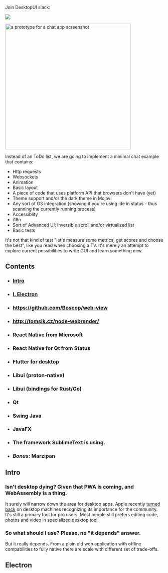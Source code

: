 Join DesktopUI slack:

[![](https://img.shields.io/badge/desktopui-slack-green.svg?logo=slack)](https://join.slack.com/t/desktopui/shared_invite/enQtNTE4NjEyNTA1MzE5LTczZWYzZGQ4YWVhNmFjMWE1N2U2M2FjOGVmYjljMTkyM2I3NjM2OWVhNmNhYTBkZWQxODcxMWY3ZDlhM2YzY2Q)

<img src="https://user-images.githubusercontent.com/1004115/50629735-e37d0d80-0f4e-11e9-9c2e-3081e943879e.png" alt="a prototype for a chat app screenshot" width="400"  />

Instead of an ToDo list, we are going to implement a minimal chat example that contains:

- Http requests
- Websockets
- Animation
- Basic layout
- A piece of code that uses platform API that browsers don't have (yet)
- Theme support and/or the dark theme in Mojavi
- Any sort of OS integration (showing if you're using ide in status - thus scanning the currently running process)
- Accessiblity
- i18n
- Sort of Advanced UI: inversible scroll and/or virtualized list
- Basic tests

It's not that kind of test "let's measure some metrics, get scores and choose the best", like you read when choosing a TV. It's merely an attempt
to explore current possibilities to write GUI and learn something new.

## Contents

- ### [Intro](#Intro)
- ### [I. Electron](#Electron)
- ### https://github.com/Boscop/web-view
- ### http://tomsik.cz/node-webrender/
- ### React Native from Microsoft
- ### React Native for Qt from Status
- ### Flutter for desktop
- ### Libui (proton-native)
- ### Libui (bindings for Rust/Go)
- ### Qt
- ### Swing Java
- ### JavaFX
- ### The framework SublimeText is using.
- ### _Bonus:_ Marzipan

## Intro

### Isn't desktop dying? Given that PWA is coming, and WebAssembly is a thing.

It surely will narrow down the area for desktop apps. Apple recently [turned back]() on desktop machines recognizing its importance for the community. It's still a primary tool for pro users. Most people still prefers editing code, photos and video in specialized desktop tool.

### So what should I use? Please, no "it depends" answer.

But it really depends. From a plain old web application with offline compabilities to fully native there are scale with different set of trade-offs.

## Electron

<!--
Electron has a its own renderer and some APIs that extend browser ones, but you're still have to implement many things in a platform-dependent way. -->
